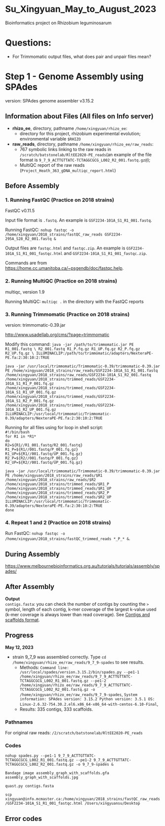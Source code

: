 # Su_Xingyuan_May_to_August_2023
Bioinformatics project on Rhizobium leguminosarum 

# Questions:
- For Trimmomatic output files, what does pair and unpair files mean?

# Step 1 - Genome Assembly using SPAdes <br>
version: SPAdes genome assembler v3.15.2

## Information about Files (All files on Info server)
- **rhizo_ee**, directory, pathname ``/home/xingyuan/rhizo_ee``: 
   - directory for this project, rhizobium experimental evolution; environmental variable ``$RHIZO`` <br>
- **raw_reads**, directory, pathname ``/home/xingyuan/rhizo_ee/raw_reads``: 
   - 767 symbolic links linking to the raw reads in ``/scratch/batstonelab/RltEE2020-PE_reads``(an example of the file format is ``9_7_9_ACTTGTTATC-TCTAGGCGCG_L002_R2_001.fastq.gz@``); 
   - MultiQC report of the raw reads (``Project_Heath_363_gDNA_multiqc_report.html``)

## Before Assembly
### 1. Running FastQC (Practice on 2018 strains)
FastQC v0.11.5

Input file format is ``.fastq``. An example is ``GSF2234-101A_S1_R1_001.fastq``.

Running FastQC: ``nohup fastqc -o /home/xingyuan/2018_strains/fastQC_raw_reads GSF2234-295A_S28_R2_001.fastq &`` 

Output files are ``fastqc.html`` and ``fastqc.zip``. An example is ``GSF2234-101A_S1_R1_001_fastqc.html`` and ``GSF2234-101A_S1_R1_001_fastqc.zip``.

Commands are from https://home.cc.umanitoba.ca/~psgendb/doc/fastqc.help. 

### 2. Running MultiQC (Practice on 2018 strains) 
multiqc, version 1.9

Running MultiQC: ``multiqc .`` in the directory with the FastQC reports 

### 3. Running Trimmomatic (Practice on 2018 strains)
version: trimmomatic-0.39.jar

http://www.usadellab.org/cms/?page=trimmomatic

Modify this command: ``java -jar /path/to/trimmomatic.jar PE R1_001.fastq \ R2_001.fastq R1_P.fq.gz R1_UP.fq.gz R2_P.fq.gz R2_UP.fq.gz \ ILLUMINACLIP:/path/to/trimmomatic/adapters/NexteraPE-PE.fa:2:30:10:2:TRUE``

``java -jar /usr/local/trimmomatic/Trimmomatic-0.39/trimmomatic-0.39.jar PE /home/xingyuan/2018_strains/raw_reads/GSF2234-101A_S1_R1_001.fastq /home/xingyuan/2018_strains/raw_reads/GSF2234-101A_S1_R2_001.fastq /home/xingyuan/2018_strains/trimmed_reads/GSF2234-101A_S1_R1_P_001.fq.gz /home/xingyuan/2018_strains/trimmed_reads/GSF2234-101A_S1_R1_UP_001.fq.gz /home/xingyuan/2018_strains/trimmed_reads/GSF2234-101A_S1_R2_P_001.fq.gz /home/xingyuan/2018_strains/trimmed_reads/GSF2234-101A_S1_R2_UP_001.fq.gz ILLUMINACLIP:/usr/local/trimmomatic/Trimmomatic-0.39/adapters/NexteraPE-PE.fa:2:30:10:2:TRUE``

Running for all files using for loop in shell script: <br>
``#!/bin/bash`` <br>
``for R1 in *R1*`` <br>
``do`` <br>
``R2=${R1//R1_001.fastq/R2_001.fastq}`` <br>
``R1_P=${R1//001.fastq/P_001.fq.gz}`` <br>
``R1_UP=${R1//001.fastq/UP_001.fq.gz}`` <br>
``R2_P=${R2//001.fastq/P_001.fq.gz}`` <br>
``R2_UP=${R2//001.fastq/UP_001.fq.gz}`` <br>

``java -jar /usr/local/trimmomatic/Trimmomatic-0.39/trimmomatic-0.39.jar PE /home/xingyuan/2018_strains/raw_reads/$R1 /home/xingyuan/2018_strains/raw_reads/$R2 /home/xingyuan/2018_strains/trimmed_reads/$R1_P /home/xingyuan/2018_strains/trimmed_reads/$R1_UP /home/xingyuan/2018_strains/trimmed_reads/$R2_P /home/xingyuan/2018_strains/trimmed_reads/$R2_UP ILLUMINACLIP:/usr/local/trimmomatic/Trimmomatic-0.39/adapters/NexteraPE-PE.fa:2:30:10:2:TRUE`` <br>
``done``

### 4. Repeat 1 and 2 (Practice on 2018 strains)

Run FastQC: ``nohup fastqc -o /home/xingyuan/2018_strains/fastQC_trimmed_reads *_P_* &``. 


## During Assembly 
https://www.melbournebioinformatics.org.au/tutorials/tutorials/assembly/spades/

## After Assembly 

**Output** <br>
``contigs.fasta``: you can check the number of contigs by counting the ``>`` symbol, length of each contig, k-mer coverage of the largest k-value used (k-mer coverage is always lower than read coverage). See [Contigs and scaffolds format](https://github.com/ablab/spades#contigs-and-scaffolds-format). 

## Progress 
**May 12, 2023** <br>
- strain 9_7_9 was assembled correctly. Type ``cd /home/xingyuan/rhizo_ee/raw_reads/9_7_9-spades`` to see results. <br>
     - Methods: ``Command line: /usr/local/spades/version.3.15.2/bin/spades.py --pe1-1 /home/xingyuan/rhizo_ee/raw_reads/9_7_9_ACTTGTTATC-TCTAGGCGCG_L002_R1_001.fastq.gz --pe1-2 /home/xingyuan/rhizo_ee/raw_reads/9_7_9_ACTTGTTATC-TCTAGGCGCG_L002_R2_001.fastq.gz -o   /home/xingyuan/rhizo_ee/raw_reads/9_7_9-spades``, ``System information: SPAdes version: 3.15.2 Python version: 3.5.1 OS: Linux-2.6.32-754.30.2.el6.x86_64-x86_64-with-centos-6.10-Final``, 
     - Results: 335 contigs, 333 scaffolds. 

### Pathnames
For original raw reads: ``/2/scratch/batstonelab/RltEE2020-PE_reads``

### Codes
``nohup spades.py --pe1-1 9_7_9_ACTTGTTATC-TCTAGGCGCG_L002_R1_001.fastq.gz --pe1-2 9_7_9_ACTTGTTATC-TCTAGGCGCG_L002_R2_001.fastq.gz -o 9_7_9-spades &``

``Bandage image assembly_graph_with_scaffolds.gfa assembly_graph_with_scaffolds.jpg``

``quast.py contigs.fasta``

``scp xingyuan@info.mcmaster.ca:/home/xingyuan/2018_strains/fastQC_raw_reads/GSF2234-101A_S1_R1_001_fastqc.html /Users/xingyuansu/Desktop``

## Error codes 


